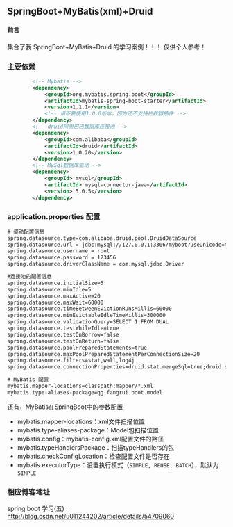 ## SpringBoot+MyBatis(xml)+Druid 

#### 前言
集合了我 SpringBoot+MyBatis+Druid 的学习案例！！！
仅供个人参考！

### 主要依赖
```xml
        <!-- Mybatis -->
        <dependency>
            <groupId>org.mybatis.spring.boot</groupId>
            <artifactId>mybatis-spring-boot-starter</artifactId>
            <version>1.1.1</version>
            <!-- 请不要使用1.0.0版本，因为还不支持拦截器插件 -->
        </dependency>
        <!-- druid阿里巴巴数据库连接池 -->
        <dependency>
            <groupId>com.alibaba</groupId>
            <artifactId>druid</artifactId>
            <version>1.0.20</version>
        </dependency>
        <!-- MySql数据库驱动 -->
        <dependency>
            <groupId> mysql</groupId>
            <artifactId> mysql-connector-java</artifactId>
            <version> 5.0.5</version>
        </dependency>
```
### application.properties 配置
```xml
# 驱动配置信息
spring.datasource.type=com.alibaba.druid.pool.DruidDataSource
spring.datasource.url = jdbc:mysql://127.0.0.1:3306/myboot?useUnicode=true&characterEncoding=utf-8
spring.datasource.username = root
spring.datasource.password = 123456
spring.datasource.driverClassName = com.mysql.jdbc.Driver

#连接池的配置信息
spring.datasource.initialSize=5
spring.datasource.minIdle=5
spring.datasource.maxActive=20
spring.datasource.maxWait=60000
spring.datasource.timeBetweenEvictionRunsMillis=60000
spring.datasource.minEvictableIdleTimeMillis=300000
spring.datasource.validationQuery=SELECT 1 FROM DUAL
spring.datasource.testWhileIdle=true
spring.datasource.testOnBorrow=false
spring.datasource.testOnReturn=false
spring.datasource.poolPreparedStatements=true
spring.datasource.maxPoolPreparedStatementPerConnectionSize=20
spring.datasource.filters=stat,wall,log4j
spring.datasource.connectionProperties=druid.stat.mergeSql=true;druid.stat.slowSqlMillis=5000

# MyBatis 配置
mybatis.mapper-locations=classpath:mapper/*.xml
mybatis.type-aliases-package=qg.fangrui.boot.model
```
还有，MyBatis在SpringBoot中的参数配置
*   mybatis.mapper-locations：xml文件扫描位置
*   mybatis.type-aliases-package：Model包扫描位置
*   mybatis.config：mybatis-config.xml配置文件的路径
*   mybatis.typeHandlersPackage：扫描typeHandlers的包
*   mybatis.checkConfigLocation：检查配置文件是否存在
*   mybatis.executorType：设置执行模式（`SIMPLE, REUSE, BATCH`），默认为`SIMPLE`


### 相应博客地址
spring boot 学习(五) : http://blog.csdn.net/u011244202/article/details/54709060